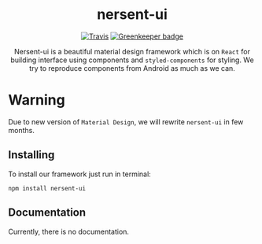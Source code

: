 <div align="center">
  <h1>nersent-ui</h1>

  [![Travis](https://img.shields.io/travis/nersent/nersent-ui.svg?style=flat-square)](https://travis-ci.org/nersent/nersent-ui)
  [![Greenkeeper badge](https://img.shields.io/badge/Greenkeeper-enabled-brightgreen.svg?style=flat-square)](https://greenkeeper.io/)

  Nersent-ui is a beautiful material design framework which is on `React` for building interface using components and `styled-components` for styling. We try to reproduce components from Android as much as we can.
</div>

# Warning
Due to new version of `Material Design`, we will rewrite `nersent-ui` in few months.

## Installing
To install our framework just run in terminal:
```
npm install nersent-ui
```

## Documentation
Currently, there is no documentation.
